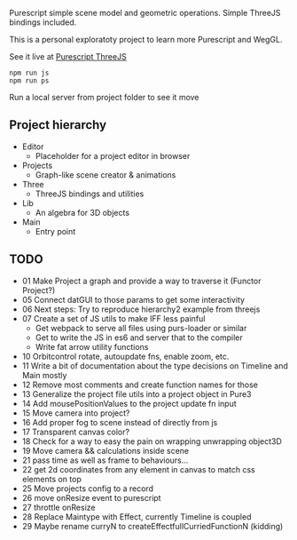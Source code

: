 Purescript simple scene model and geometric operations. Simple ThreeJS bindings included.

This is a personal exploratoty project to learn more Purescript and WegGL.

See it live at [Purescript ThreeJS](https://rlucha.github.io/purescript-threejs/)

```
npm run js
npm run ps
```
Run a local server from project folder to see it move

## Project hierarchy
- Editor
  - Placeholder for a project editor in browser
- Projects
  - Graph-like scene creator & animations
- Three
  - ThreeJS bindings and utilities
- Lib
  - An algebra for 3D objects
- Main
  - Entry point

## TODO
- 01 Make Project a graph and provide a way to traverse it (Functor Project?)
- 05 Connect datGUI to those params to get some interactivity
- 06 Next steps: Try to reproduce hierarchy2 example from threejs 
- 07 Create a set of JS utils to make IFF less painful
  - Get webpack to serve all files using purs-loader or similar
  - Get to write the JS in es6 and server that to the compiler
  - Write fat arrow utility functions
- 10 Orbitcontrol rotate, autoupdate fns, enable zoom, etc.
- 11 Write a bit of documentation about the type decisions on Timeline and Main mostly
- 12 Remove most comments and create function names for those
- 13 Generalize the project file utils into a project object in Pure3
- 14 Add mousePositionValues to the project update fn input
- 15 Move camera into project?
- 16 Add proper fog to scene instead of directly from js
- 17 Transparent canvas color?
- 18 Check for a way to easy the pain on wrapping unwrapping object3D
- 19 Move camera && calculations inside scene
- 21 pass time as well as frame to behaviours...
- 22 get 2d coordinates from any element in canvas to match css elements on top
- 25 Move projects config to a record
- 26 move onResize event to purescript
- 27 throttle onResize
- 28 Replace Maintype with Effect, currently Timeline is coupled
- 29 Maybe rename curryN to createEffectfullCurriedFunctionN (kidding)
